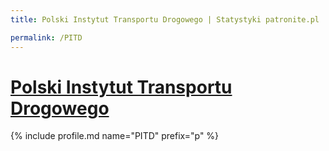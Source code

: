 ```yaml
---
title: Polski Instytut Transportu Drogowego | Statystyki patronite.pl | Patromierz

permalink: /PITD
---
```


# [Polski Instytut Transportu Drogowego](https://patronite.pl/PITD)

{% include profile.md name="PITD" prefix="p" %}
